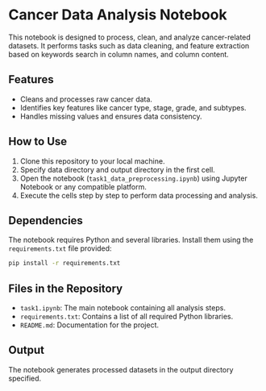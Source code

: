 # Cancer Data Analysis Notebook

This notebook is designed to process, clean, and analyze cancer-related datasets. It performs tasks such as data cleaning, and feature extraction based on keywords search in column names, and column content.

## Features

- Cleans and processes raw cancer data.
- Identifies key features like cancer type, stage, grade, and subtypes.
- Handles missing values and ensures data consistency.

## How to Use

1. Clone this repository to your local machine.
2. Specify data directory and output directory in the first cell.
3. Open the notebook (`task1_data_preprocessing.ipynb`) using Jupyter Notebook or any compatible platform.
4. Execute the cells step by step to perform data processing and analysis.

## Dependencies

The notebook requires Python and several libraries. Install them using the `requirements.txt` file provided:

```bash
pip install -r requirements.txt
```

## Files in the Repository

- `task1.ipynb`: The main notebook containing all analysis steps.
- `requirements.txt`: Contains a list of all required Python libraries.
- `README.md`: Documentation for the project.

## Output

The notebook generates processed datasets in the output directory specified.


